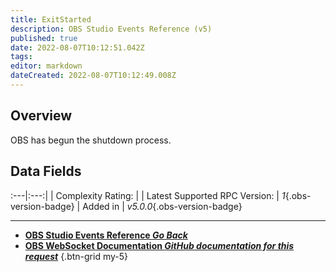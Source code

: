 ```yaml
---
title: ExitStarted
description: OBS Studio Events Reference (v5)
published: true
date: 2022-08-07T10:12:51.042Z
tags: 
editor: markdown
dateCreated: 2022-08-07T10:12:49.008Z
---
```


## Overview
OBS has begun the shutdown process.

## Data Fields
:---|:---:|
| Complexity Rating: | <span class="stars stars--1"></span>
| Latest Supported RPC Version: | *1*{.obs-version-badge}
| Added in | *v5.0.0*{.obs-version-badge}

---

- [<i class="mdi mdi-chevron-left"></i>**OBS Studio Events Reference *Go Back***](/en/Broadcasters/OBS/Events)
- [<i class="mdi mdi-github"></i> **OBS WebSocket Documentation *GitHub documentation for this request***](https://github.com/obsproject/obs-websocket/blob/master/docs/generated/protocol.md#exitstarted)
{.btn-grid my-5}